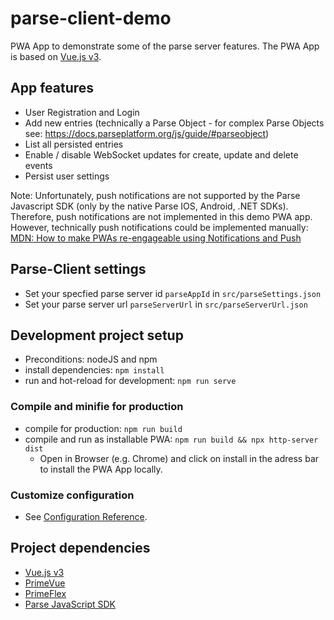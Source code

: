 # parse-client-demo
PWA App to demonstrate some of the parse server features. The PWA App is based on [Vue.js v3](https://vuejs.org/guide/introduction.html).

## App features
- User Registration and Login
- Add new entries (technically a Parse Object - for complex Parse Objects see: https://docs.parseplatform.org/js/guide/#parseobject)
- List all persisted entries
- Enable / disable WebSocket updates for create, update and delete events
- Persist user settings

Note: Unfortunately, push notifications are not supported by the Parse Javascript SDK (only by the native Parse IOS, Android, .NET SDKs). Therefore, push notifications are not implemented in this demo PWA app. However, technically push notifications could be implemented manually: [MDN: How to make PWAs re-engageable using Notifications and Push](https://developer.mozilla.org/en-US/docs/Web/Progressive_web_apps/Re-engageable_Notifications_Push)

## Parse-Client settings
- Set your specfied parse server id `parseAppId` in `src/parseSettings.json`
- Set your parse server url `parseServerUrl` in `src/parseServerUrl.json`

## Development project setup
- Preconditions: nodeJS and npm
- install dependencies: `npm install`
- run and hot-reload for development: `npm run serve`

### Compile and minifie for production
- compile for production: `npm run build`
- compile and run as installable PWA: `npm run build && npx http-server dist`
  - Open in Browser (e.g. Chrome) and click on install in the adress bar to install the PWA App locally.
### Customize configuration
- See [Configuration Reference](https://cli.vuejs.org/config/).

## Project dependencies
- [Vue.js v3](https://vuejs.org/guide/introduction.html)
- [PrimeVue](https://www.primefaces.org/primevue/setup)
- [PrimeFlex](https://www.primefaces.org/primeflex/)
- [Parse JavaScript SDK](https://docs.parseplatform.org/js/guide/)

